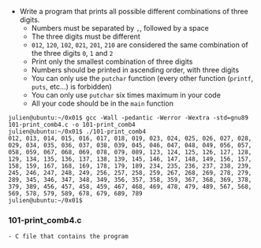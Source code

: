 - Write a program that prints all possible different combinations of three digits.
	- Numbers must be separated by ```,```, followed by a space
	- The three digits must be different
	- ```012```, ```120```, ```102```, ```021```, ```201```, ```210``` are considered the same combination of the three digits ```0```, ```1``` and ```2```
	- Print only the smallest combination of three digits
	- Numbers should be printed in ascending order, with three digits
	- You can only use the 	```putchar``` function (every other function (```printf```, ```puts```, etc...) is forbidden)
	- You can only use ```putchar``` six times maximum in your code
	- All your code should be in the ```main``` function
```
julien@ubuntu:~/0x01$ gcc -Wall -pedantic -Werror -Wextra -std=gnu89 101-print_comb4.c -o 101-print_comb4
julien@ubuntu:~/0x01$ ./101-print_comb4
012, 013, 014, 015, 016, 017, 018, 019, 023, 024, 025, 026, 027, 028, 029, 034, 035, 036, 037, 038, 039, 045, 046, 047, 048, 049, 056, 057, 058, 059, 067, 068, 069, 078, 079, 089, 123, 124, 125, 126, 127, 128, 129, 134, 135, 136, 137, 138, 139, 145, 146, 147, 148, 149, 156, 157, 158, 159, 167, 168, 169, 178, 179, 189, 234, 235, 236, 237, 238, 239, 245, 246, 247, 248, 249, 256, 257, 258, 259, 267, 268, 269, 278, 279, 289, 345, 346, 347, 348, 349, 356, 357, 358, 359, 367, 368, 369, 378, 379, 389, 456, 457, 458, 459, 467, 468, 469, 478, 479, 489, 567, 568, 569, 578, 579, 589, 678, 679, 689, 789
julien@ubuntu:~/0x01$
```
### 101-print_comb4.c
	- C file that contains the program
